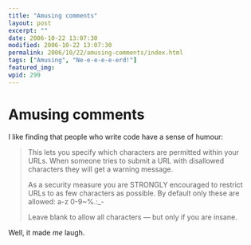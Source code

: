 ```yaml
---
title: "Amusing comments"
layout: post
excerpt: ""
date: 2006-10-22 13:07:30
modified: 2006-10-22 13:07:30
permalink: 2006/10/22/amusing-comments/index.html
tags: ["Amusing", "Ne-e-e-e-e-erd!"]
featured_img: 
wpid: 299
---
```


# Amusing comments

I like finding that people who write code have a sense of humour:

> This lets you specify which characters are permitted within your URLs. When someone tries to submit a URL with disallowed characters they will get a warning message.
> 
> As a security measure you are STRONGLY encouraged to restrict URLs to as few characters as possible. By default only these are allowed: a-z 0-9~%.:\_-
> 
> Leave blank to allow all characters — but only if you are insane.

Well, it made *me* laugh.